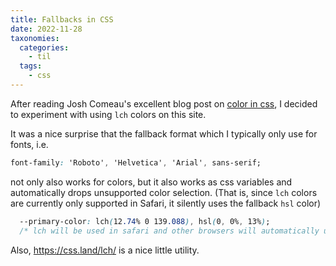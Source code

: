 ```yaml
---
title: Fallbacks in CSS
date: 2022-11-28
taxonomies:
  categories:
    - til
  tags:
    - css
---
```


After reading Josh Comeau's excellent blog post on [color in css](https://www.joshwcomeau.com/css/color-formats/), I decided to experiment with using `lch` colors on this site.

It was a nice surprise that the fallback format which I typically only use for fonts, i.e.

```css
font-family: 'Roboto', 'Helvetica', 'Arial', sans-serif;
```

not only also works for colors, but it also works as css variables and automatically drops unsupported color selection. (That is, since `lch` colors are currently only supported in Safari, it silently uses the fallback `hsl` color)

```css
  --primary-color: lch(12.74% 0 139.088), hsl(0, 0%, 13%); 
  /* lch will be used in safari and other browsers will automatically use hsl */
```

Also, https://css.land/lch/ is a nice little utility.